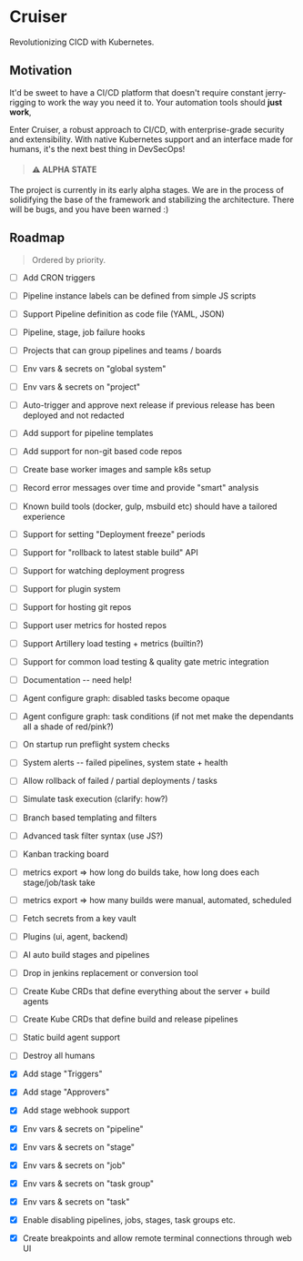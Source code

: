 # Cruiser
Revolutionizing CICD with Kubernetes.

## Motivation

It'd be sweet to have a CI/CD platform that doesn't require constant jerry-rigging to work
the way you need it to. Your automation tools should **just work**,

Enter Cruiser, a robust approach to CI/CD, with enterprise-grade
security and extensibility. With native Kubernetes support and an interface made
for humans, it's the next best thing in DevSecOps!

> #### ⚠️ ALPHA STATE

The project is currently in its early alpha stages. We are in the process of
solidifying the base of the framework and stabilizing the architecture. There will be bugs, 
and you have been warned :)


## Roadmap
> Ordered by priority.
- [ ] Add CRON triggers
- [ ] Pipeline instance labels can be defined from simple JS scripts
- [ ] Support Pipeline definition as code file (YAML, JSON)
- [ ] Pipeline, stage, job failure hooks
- [ ] Projects that can group pipelines and teams / boards
- [ ] Env vars & secrets on "global system"
- [ ] Env vars & secrets on "project"
- [ ] Auto-trigger and approve next release if previous release has been deployed and not redacted
- [ ] Add support for pipeline templates
- [ ] Add support for non-git based code repos
- [ ] Create base worker images and sample k8s setup
- [ ] Record error messages over time and provide "smart" analysis
- [ ] Known build tools (docker, gulp, msbuild etc) should have a tailored experience
- [ ] Support for setting "Deployment freeze" periods
- [ ] Support for "rollback to latest stable build" API
- [ ] Support for watching deployment progress
- [ ] Support for plugin system
- [ ] Support for hosting git repos
- [ ] Support user metrics for hosted repos
- [ ] Support Artillery load testing + metrics (builtin?)
- [ ] Support for common load testing & quality gate metric integration
- [ ] Documentation -- need help!
- [ ] Agent configure graph: disabled tasks become opaque
- [ ] Agent configure graph: task conditions (if not met make the dependants all a shade of red/pink?)
- [ ] On startup run preflight system checks
- [ ] System alerts -- failed pipelines, system state + health
- [ ] Allow rollback of failed / partial deployments / tasks
- [ ] Simulate task execution (clarify: how?)
- [ ] Branch based templating and filters 
- [ ] Advanced task filter syntax (use JS?)
- [ ] Kanban tracking board
- [ ] metrics export => how long do builds take, how long does each stage/job/task take
- [ ] metrics export => how many builds were manual, automated, scheduled
- [ ] Fetch secrets from a key vault
- [ ] Plugins (ui, agent, backend)
- [ ] AI auto build stages and pipelines
- [ ] Drop in jenkins replacement or conversion tool
- [ ] Create Kube CRDs that define everything about the server + build agents
- [ ] Create Kube CRDs that define build and release pipelines
- [ ] Static build agent support
- [ ] Destroy all humans
- [X] Add stage "Triggers"
- [X] Add stage "Approvers"
- [X] Add stage webhook support
- [X] Env vars & secrets on "pipeline"
- [X] Env vars & secrets on "stage"
- [X] Env vars & secrets on "job"
- [X] Env vars & secrets on "task group"
- [X] Env vars & secrets on "task"
- [X] Enable disabling pipelines, jobs, stages, task groups etc.
- [X] Create breakpoints and allow remote terminal connections through web UI



